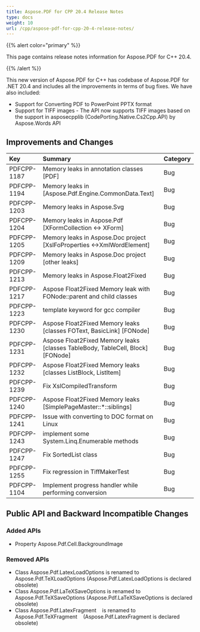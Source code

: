 ```yaml
---
title: Aspose.PDF for CPP 20.4 Release Notes
type: docs
weight: 10
url: /cpp/aspose-pdf-for-cpp-20-4-release-notes/
---
```


{{% alert color="primary" %}} 

This page contains release notes information for Aspose.PDF for C++ 20.4.

{{% /alert %}} 

This new version of Aspose.PDF for C++ has codebase of Aspose.PDF for .NET 20.4 and includes all the improvements in terms of bug fixes. We have also included:

- Support for Converting PDF to PowerPoint PPTX format
- Support for TIFF images - The API now supports TIFF images based on the support in asposecpplib (CodePorting.Native.Cs2Cpp.API) by Aspose.Words API
## **Improvements and Changes**

|**Key**|**Summary**|**Category**|
| :- | :- | :- |
|PDFCPP-1187|Memory leaks in annotation classes [PDF]|Bug|
|PDFCPP-1194|Memory leaks in [Aspose.Pdf.Engine.CommonData.Text]|Bug|
|PDFCPP-1203|Memory leaks in Aspose.Svg|Bug|
|PDFCPP-1204|Memory leaks in Aspose.Pdf [XFormCollection <-> XForm]|Bug|
|PDFCPP-1205|Memory leaks in Aspose.Doc project [XslFoProperties <->XmlWordElement]|Bug|
|PDFCPP-1209|Memory leaks in Aspose.Doc project [other leaks]|Bug|
|PDFCPP-1213|Memory leaks in Aspose.Float2Fixed|Bug|
|PDFCPP-1217|Aspose Float2Fixed Memory leak with FONode::parent and child classes|Bug|
|PDFCPP-1223|template keyword for gcc compiler|Bug|
|PDFCPP-1230|Aspose Float2Fixed Memory leaks [classes FOText, BasicLink] [FONode]|Bug|
|PDFCPP-1231|Aspose Float2Fixed Memory leaks [classes TableBody, TableCell, Block] [FONode]|Bug|
|PDFCPP-1232|Aspose Float2Fixed Memory leaks [classes ListBlock, ListItem]|Bug|
|PDFCPP-1239|Fix XslCompiledTransform|Bug|
|PDFCPP-1240|Aspose Float2Fixed Memory leaks [SimplePageMaster::*::siblings]|Bug|
|PDFCPP-1241|Issue with converting to DOC format on Linux|Bug|
|PDFCPP-1243|implement some System.Linq.Enumerable methods|Bug|
|PDFCPP-1247|Fix SortedList class|Bug|
|PDFCPP-1255|Fix regression in TiffMakerTest|Bug|
|PDFCPP-1104|Implement progress handler while performing conversion|Bug|
## **Public API and Backward Incompatible Changes**
### **Added APIs**
- Property Aspose.Pdf.Cell.BackgroundImage
### **Removed APIs**
- Class Aspose.Pdf.LatexLoadOptions is renamed to Aspose.Pdf.TeXLoadOptions (Aspose.Pdf.LatexLoadOptions is declared obsolete)
- Class Aspose.Pdf.LaTeXSaveOptions is renamed to Aspose.Pdf.TeXSaveOptions (Aspose.Pdf.LaTeXSaveOptions is declared obsolete)
- Class Aspose.Pdf.LatexFragment    is renamed to Aspose.Pdf.TeXFragment    (Aspose.Pdf.LatexFragment is declared obsolete)
